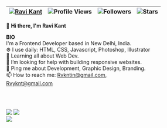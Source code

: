 | [![Ravi Kant](https://img.shields.io/badge/RAVI-KANT-<COLOR>.svg)](https://shields.io/) | ![Profile Views](https://komarev.com/ghpvc/?username=rvkt&color=green) | ![Followers](https://img.shields.io/github/followers/rvkt) | ![Stars](https://img.shields.io/github/stars/rvkt?label=Profile%20Stars&logo=Profile%20stars&logoColor=g) |
--| --| --| --|


👋 <b>Hi there, I'm Ravi Kant</b>


<b>BIO</b><br>
 I'm a Frontend Developer based in New Delhi, India.<br>
⚙️ I use daily: HTML, CSS, Javascript, Photoshop, Illustrator<br>
🌱 Learning all about Web Dev.<br>
🤔 I’m looking for help with building responsive websites.<br>
💬 Ping me about Development, Graphic Design, Branding.<br>
📫 How to reach me: Rvkntin@gmail.com,<br>Rvyknt@gmail.com

<br><br>

<!--
[![My GitHub Stats](https://github-readme-stats.vercel.app/api/?username=rvkt&count_private=true&theme=tokyonight&showicons=true)]()
[![My GitHub Language Stats](https://github-readme-stats.vercel.app/api/top-langs/?username=dirambora&langs_count=5&theme=tokyonight)]()
-->

![](https://github-readme-stats.vercel.app/api?username=rvkt&theme=light&hide_border=false&include_all_commits=true&count_private=true)
![](https://github-readme-streak-stats.herokuapp.com/?user=rvkt&theme=light&hide_border=false)<br/>
![](https://github-readme-stats.vercel.app/api/top-langs/?username=rvkt&theme=light&hide_border=false&include_all_commits=true&count_private=true&layout=compact)
